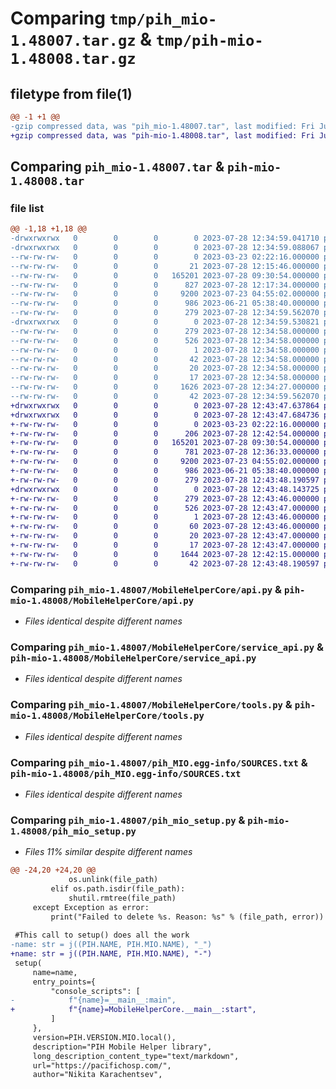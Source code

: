 # Comparing `tmp/pih_mio-1.48007.tar.gz` & `tmp/pih-mio-1.48008.tar.gz`

## filetype from file(1)

```diff
@@ -1 +1 @@
-gzip compressed data, was "pih_mio-1.48007.tar", last modified: Fri Jul 28 12:34:59 2023, max compression
+gzip compressed data, was "pih-mio-1.48008.tar", last modified: Fri Jul 28 12:43:48 2023, max compression
```

## Comparing `pih_mio-1.48007.tar` & `pih-mio-1.48008.tar`

### file list

```diff
@@ -1,18 +1,18 @@
-drwxrwxrwx   0        0        0        0 2023-07-28 12:34:59.041710 pih_mio-1.48007/
-drwxrwxrwx   0        0        0        0 2023-07-28 12:34:59.088067 pih_mio-1.48007/MobileHelperCore/
--rw-rw-rw-   0        0        0        0 2023-03-23 02:22:16.000000 pih_mio-1.48007/MobileHelperCore/__init__.py
--rw-rw-rw-   0        0        0       21 2023-07-28 12:15:46.000000 pih_mio-1.48007/MobileHelperCore/__main__.py
--rw-rw-rw-   0        0        0   165201 2023-07-28 09:30:54.000000 pih_mio-1.48007/MobileHelperCore/api.py
--rw-rw-rw-   0        0        0      827 2023-07-28 12:17:34.000000 pih_mio-1.48007/MobileHelperCore/service.py
--rw-rw-rw-   0        0        0     9200 2023-07-23 04:55:02.000000 pih_mio-1.48007/MobileHelperCore/service_api.py
--rw-rw-rw-   0        0        0      986 2023-06-21 05:38:40.000000 pih_mio-1.48007/MobileHelperCore/tools.py
--rw-rw-rw-   0        0        0      279 2023-07-28 12:34:59.562070 pih_mio-1.48007/PKG-INFO
-drwxrwxrwx   0        0        0        0 2023-07-28 12:34:59.530821 pih_mio-1.48007/pih_MIO.egg-info/
--rw-rw-rw-   0        0        0      279 2023-07-28 12:34:58.000000 pih_mio-1.48007/pih_MIO.egg-info/PKG-INFO
--rw-rw-rw-   0        0        0      526 2023-07-28 12:34:58.000000 pih_mio-1.48007/pih_MIO.egg-info/SOURCES.txt
--rw-rw-rw-   0        0        0        1 2023-07-28 12:34:58.000000 pih_mio-1.48007/pih_MIO.egg-info/dependency_links.txt
--rw-rw-rw-   0        0        0       42 2023-07-28 12:34:58.000000 pih_mio-1.48007/pih_MIO.egg-info/entry_points.txt
--rw-rw-rw-   0        0        0       20 2023-07-28 12:34:58.000000 pih_mio-1.48007/pih_MIO.egg-info/requires.txt
--rw-rw-rw-   0        0        0       17 2023-07-28 12:34:58.000000 pih_mio-1.48007/pih_MIO.egg-info/top_level.txt
--rw-rw-rw-   0        0        0     1626 2023-07-28 12:34:27.000000 pih_mio-1.48007/pih_mio_setup.py
--rw-rw-rw-   0        0        0       42 2023-07-28 12:34:59.562070 pih_mio-1.48007/setup.cfg
+drwxrwxrwx   0        0        0        0 2023-07-28 12:43:47.637864 pih-mio-1.48008/
+drwxrwxrwx   0        0        0        0 2023-07-28 12:43:47.684736 pih-mio-1.48008/MobileHelperCore/
+-rw-rw-rw-   0        0        0        0 2023-03-23 02:22:16.000000 pih-mio-1.48008/MobileHelperCore/__init__.py
+-rw-rw-rw-   0        0        0      206 2023-07-28 12:42:54.000000 pih-mio-1.48008/MobileHelperCore/__main__.py
+-rw-rw-rw-   0        0        0   165201 2023-07-28 09:30:54.000000 pih-mio-1.48008/MobileHelperCore/api.py
+-rw-rw-rw-   0        0        0      781 2023-07-28 12:36:33.000000 pih-mio-1.48008/MobileHelperCore/service.py
+-rw-rw-rw-   0        0        0     9200 2023-07-23 04:55:02.000000 pih-mio-1.48008/MobileHelperCore/service_api.py
+-rw-rw-rw-   0        0        0      986 2023-06-21 05:38:40.000000 pih-mio-1.48008/MobileHelperCore/tools.py
+-rw-rw-rw-   0        0        0      279 2023-07-28 12:43:48.190597 pih-mio-1.48008/PKG-INFO
+drwxrwxrwx   0        0        0        0 2023-07-28 12:43:48.143725 pih-mio-1.48008/pih_MIO.egg-info/
+-rw-rw-rw-   0        0        0      279 2023-07-28 12:43:46.000000 pih-mio-1.48008/pih_MIO.egg-info/PKG-INFO
+-rw-rw-rw-   0        0        0      526 2023-07-28 12:43:47.000000 pih-mio-1.48008/pih_MIO.egg-info/SOURCES.txt
+-rw-rw-rw-   0        0        0        1 2023-07-28 12:43:46.000000 pih-mio-1.48008/pih_MIO.egg-info/dependency_links.txt
+-rw-rw-rw-   0        0        0       60 2023-07-28 12:43:46.000000 pih-mio-1.48008/pih_MIO.egg-info/entry_points.txt
+-rw-rw-rw-   0        0        0       20 2023-07-28 12:43:47.000000 pih-mio-1.48008/pih_MIO.egg-info/requires.txt
+-rw-rw-rw-   0        0        0       17 2023-07-28 12:43:47.000000 pih-mio-1.48008/pih_MIO.egg-info/top_level.txt
+-rw-rw-rw-   0        0        0     1644 2023-07-28 12:42:15.000000 pih-mio-1.48008/pih_mio_setup.py
+-rw-rw-rw-   0        0        0       42 2023-07-28 12:43:48.190597 pih-mio-1.48008/setup.cfg
```

### Comparing `pih_mio-1.48007/MobileHelperCore/api.py` & `pih-mio-1.48008/MobileHelperCore/api.py`

 * *Files identical despite different names*

### Comparing `pih_mio-1.48007/MobileHelperCore/service_api.py` & `pih-mio-1.48008/MobileHelperCore/service_api.py`

 * *Files identical despite different names*

### Comparing `pih_mio-1.48007/MobileHelperCore/tools.py` & `pih-mio-1.48008/MobileHelperCore/tools.py`

 * *Files identical despite different names*

### Comparing `pih_mio-1.48007/pih_MIO.egg-info/SOURCES.txt` & `pih-mio-1.48008/pih_MIO.egg-info/SOURCES.txt`

 * *Files identical despite different names*

### Comparing `pih_mio-1.48007/pih_mio_setup.py` & `pih-mio-1.48008/pih_mio_setup.py`

 * *Files 11% similar despite different names*

```diff
@@ -24,20 +24,20 @@
             os.unlink(file_path)
         elif os.path.isdir(file_path):
             shutil.rmtree(file_path)
     except Exception as error:
         print("Failed to delete %s. Reason: %s" % (file_path, error))
 
 #This call to setup() does all the work
-name: str = j((PIH.NAME, PIH.MIO.NAME), "_")
+name: str = j((PIH.NAME, PIH.MIO.NAME), "-")
 setup(
     name=name,
     entry_points={
         "console_scripts": [
-            f"{name}=__main__:main",
+            f"{name}=MobileHelperCore.__main__:start",
         ]
     },
     version=PIH.VERSION.MIO.local(),
     description="PIH Mobile Helper library",
     long_description_content_type="text/markdown",
     url="https://pacifichosp.com/",
     author="Nikita Karachentsev",
```

